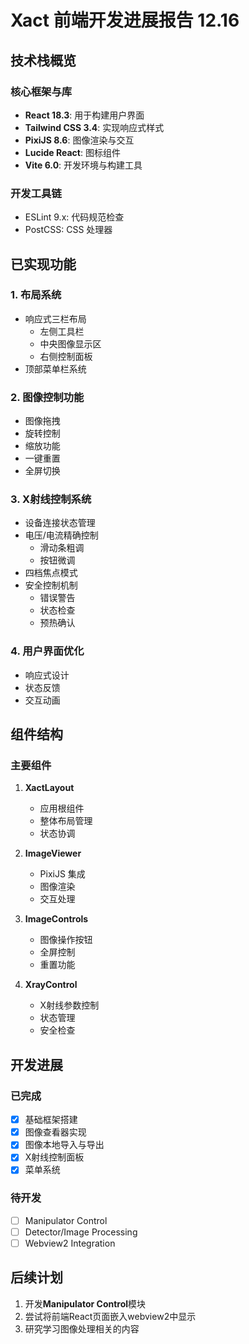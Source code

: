# Xact 前端开发进展报告 12.16

## 技术栈概览

### 核心框架与库
- **React 18.3**: 用于构建用户界面
- **Tailwind CSS 3.4**: 实现响应式样式
- **PixiJS 8.6**: 图像渲染与交互
- **Lucide React**: 图标组件
- **Vite 6.0**: 开发环境与构建工具

### 开发工具链
- ESLint 9.x: 代码规范检查
- PostCSS: CSS 处理器

## 已实现功能

### 1. 布局系统
- 响应式三栏布局
  - 左侧工具栏
  - 中央图像显示区
  - 右侧控制面板
- 顶部菜单栏系统

### 2. 图像控制功能
- 图像拖拽
- 旋转控制
- 缩放功能
- 一键重置
- 全屏切换

### 3. X射线控制系统
- 设备连接状态管理
- 电压/电流精确控制
  - 滑动条粗调
  - 按钮微调
- 四档焦点模式
- 安全控制机制
  - 错误警告
  - 状态检查
  - 预热确认

### 4. 用户界面优化
- 响应式设计
- 状态反馈
- 交互动画

## 组件结构

### 主要组件
1. **XactLayout**
   - 应用根组件
   - 整体布局管理
   - 状态协调

2. **ImageViewer**
   - PixiJS 集成
   - 图像渲染
   - 交互处理

3. **ImageControls**
   - 图像操作按钮
   - 全屏控制
   - 重置功能

4. **XrayControl**
   - X射线参数控制
   - 状态管理
   - 安全检查

## 开发进展

### 已完成
- [x] 基础框架搭建
- [x] 图像查看器实现
- [x] 图像本地导入与导出
- [x] X射线控制面板
- [x] 菜单系统

### 待开发
- [ ] Manipulator Control
- [ ] Detector/Image Processing
- [ ] Webview2 Integration

## 后续计划
1. 开发**Manipulator Control**模块
2. 尝试将前端React页面嵌入webview2中显示
3. 研究学习图像处理相关的内容

